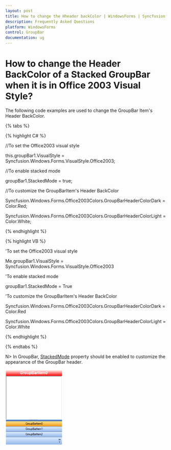```yaml
---
layout: post
title: How to change the Hheader backColor | WindowsForms | Syncfusion
description: Frequently Asked Questions
platform: WindowsForms
control: GroupBar
documentation: ug
---
```

# How to change the Header BackColor of a Stacked GroupBar when it is in Office 2003 Visual Style?

The following code examples are used to change the GroupBar Item's Header BackColor.

{% tabs %}

{% highlight C# %}

//To set the Office2003 visual style

this.groupBar1.VisualStyle = Syncfusion.Windows.Forms.VisualStyle.Office2003;

//To enable stacked mode

groupBar1.StackedMode = true;

//To customize the GroupBarItem's Header BackColor

Syncfusion.Windows.Forms.Office2003Colors.GroupBarHeaderColorDark = Color.Red;

Syncfusion.Windows.Forms.Office2003Colors.GroupBarHeaderColorLight = Color.White;

 {% endhighlight %}

{% highlight VB %}

'To set the Office2003 visual style

Me.groupBar1.VisualStyle = Syncfusion.Windows.Forms.VisualStyle.Office2003

'To enable stacked mode

groupBar1.StackedMode = True

'To customize the GroupBarItem's Header BackColor

Syncfusion.Windows.Forms.Office2003Colors.GroupBarHeaderColorDark = Color.Red

Syncfusion.Windows.Forms.Office2003Colors.GroupBarHeaderColorLight = Color.White

{% endhighlight %}

{% endtabs %}


N> In GroupBar, [StackedMode](https://help.syncfusion.com/cr/windowsforms/Syncfusion.Windows.Forms.Tools.GroupBar.html#Syncfusion_Windows_Forms_Tools_GroupBar_StackedMode) property should be enabled to customize the appearance of the GroupBar header.

![Header back color of a stacked group bar](Overview_images/Overview_img47.png)


